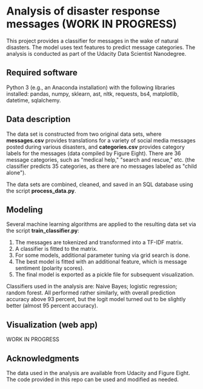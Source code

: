 # Analysis of disaster response messages (WORK IN PROGRESS)

This project provides a classifier for messages in the wake of natural disasters. The model uses text features to predict message categories. The analysis is conducted as part of the Udacity Data Scientist Nanodegree.

## Required software

Python 3 (e.g., an Anaconda installation) with the following libraries installed: pandas, numpy, sklearn, ast, nltk, requests, bs4, matplotlib, datetime, sqlalchemy.

## Data description

The data set is constructed from two original data sets, where **messages.csv** provides translations for a variety of social media messages posted during various disasters, and **categories.csv** provides category labels for the messages (data compiled by Figure Eight). There are 36 message categories, such as "medical help," "search and rescue," etc. (the classifier predicts 35 categories, as there are no messages labeled as "child alone").

The data sets are combined, cleaned, and saved in an SQL database using the script **process_data.py**.

## Modeling

Several machine learning algorithms are applied to the resulting data set via the script **train_classifier.py**:

1. The messages are tokenized and transformed into a TF-IDF matrix.
2. A classifier is fitted to the matrix.
3. For some models, additional parameter tuning via grid search is done.
4. The best model is fitted with an additional feature, which is message sentiment (polarity scores).
5. The final model is exported as a pickle file for subsequent visualization.

Classifiers used in the analysis are: Naive Bayes; logistic regression; random forest. All performed rather similarly, with overall prediction accuracy above 93 percent, but the logit model turned out to be slightly better (almost 95 percent accuracy).

## Visualization (web app)

WORK IN PROGRESS

## Acknowledgments

The data used in the analysis are available from Udacity and Figure Eight. The code provided in this repo can be used and modified as needed.